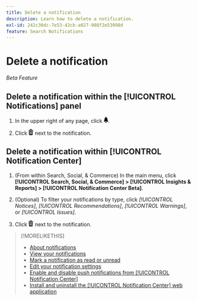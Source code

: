 ```yaml
---
title: Delete a notification
description: Learn how to delete a notification.
exl-id: 242c30dc-7e53-42cb-a027-908f2e53998d
feature: Search Notifications
---
```

# Delete a notification

*Beta Feature*

## Delete a notification within the [!UICONTROL Notifications] panel

1. In the upper right of any page, click ![Notifications](/help/search-social-commerce/assets/notifications-panel.png "Notifications").

1. Click ![Delete](/help/search-social-commerce/assets/delete.png "Delete") next to the notification.

## Delete a notification within [!UICONTROL Notification Center]

1. (From within Search, Social, & Commerce) In the main menu, click **[!UICONTROL Search, Social, & Commerce] > [!UICONTROL Insights & Reports] > [!UICONTROL Notification Center Beta]**.

1. (Optional) To filter your notifications by type, click *[!UICONTROL Notices]*, *[!UICONTROL Recommendations]*, *[!UICONTROL Warnings]*, or *[!UICONTROL Issues]*.

1. Click ![Delete](/help/search-social-commerce/assets/delete.png "Delete")  next to the notification.

>[!MORELIKETHIS]
>
>* [About notifications](/help/search-social-commerce/notifications/notification-about.md)
>* [View your notifications](notification-view.md)
>* [Mark a notification as read or unread](notification-mark-read-unread.md)
>* [Edit your notification settings](notification-edit.md)
>* [Enable and disable push notifications from [!UICONTROL Notification Center]](notifications-push-enable-disable.md)
>* [Install and uninstall the [!UICONTROL Notification Center] web application](notification-app-install-uninstall.md)
